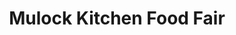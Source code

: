 ---
title: "Mulock Kitchen Food Fair"
url: /newmarket/mulock-kitchen-food-fair/
shop: convenience
---